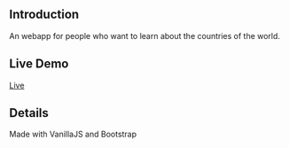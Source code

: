 ## Introduction

An webapp for people who want to learn about the countries of the world.

## Live Demo

[Live](https://country-query.surge.sh/)

## Details

Made with VanillaJS and Bootstrap
